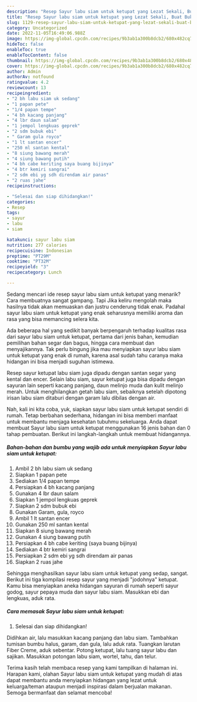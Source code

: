 ```yaml
---
description: "Resep Sayur labu siam untuk ketupat yang Lezat Sekali, Buat Buka Puasa}"
title: "Resep Sayur labu siam untuk ketupat yang Lezat Sekali, Buat Buka Puasa}"
slug: 1129-resep-sayur-labu-siam-untuk-ketupat-yang-lezat-sekali-buat-buka-puasa
category: Uncategorized
date: 2022-11-05T16:49:06.988Z
image: https://img-global.cpcdn.com/recipes/9b3ab1a300b8dcb2/680x482cq70/sayur-labu-siam-untuk-ketupat-foto-resep-utama.jpg
hideToc: false
enableToc: true
enableTocContent: false
thumbnail: https://img-global.cpcdn.com/recipes/9b3ab1a300b8dcb2/680x482cq70/sayur-labu-siam-untuk-ketupat-foto-resep-utama.jpg
cover: https://img-global.cpcdn.com/recipes/9b3ab1a300b8dcb2/680x482cq70/sayur-labu-siam-untuk-ketupat-foto-resep-utama.jpg
author: Admin
authorAv: notfound
ratingvalue: 4.2
reviewcount: 13
recipeingredient:
- "2 bh labu siam uk sedang"
- "1 papan pete"
- "1/4 papan tempe"
- "4 bh kacang panjang"
- "4 lbr daun salam"
- "1 jempol lengkuas geprek"
- "2 sdm bubuk ebi"
- " Garam gula royco"
- "1 lt santan encer"
- "250 ml santan kental"
- "8 siung bawang merah"
- "4 siung bawang putih"
- "4 bh cabe keriting saya buang bijinya"
- "4 btr kemiri sangrai"
- "2 sdm ebi yg sdh direndam air panas"
- "2 ruas jahe"
recipeinstructions:

- "Selesai dan siap dihidangkan!"
categories:
- Resep
tags:
- sayur
- labu
- siam

katakunci: sayur labu siam 
nutrition: 277 calories
recipecuisine: Indonesian
preptime: "PT29M"
cooktime: "PT32M"
recipeyield: "3"
recipecategory: Lunch

---
```



Sedang mencari ide resep sayur labu siam untuk ketupat yang menarik? Cara membuatnya sangat gampang. Tapi Jika keliru mengolah maka hasilnya tidak akan memuaskan dan justru cenderung tidak enak. Padahal sayur labu siam untuk ketupat yang enak seharusnya memiliki aroma dan rasa yang bisa memancing selera kita.


Ada beberapa hal yang sedikit banyak berpengaruh terhadap kualitas rasa dari sayur labu siam untuk ketupat, pertama dari jenis bahan, kemudian pemilihan bahan segar dan bagus, hingga cara membuat dan menyajikannya. Tak perlu bingung jika mau menyiapkan sayur labu siam untuk ketupat yang enak di rumah, karena asal sudah tahu caranya maka hidangan ini bisa menjadi suguhan istimewa.

Resep sayur ketupat labu siam juga dipadu dengan santan segar yang kental dan encer. Selain labu siam, sayur ketupat juga bisa dipadu dengan sayuran lain seperti kacang panjang, daun melinjo muda dan kulit melinjo merah. Untuk menghilangkan getah labu siam, sebaiknya setelah dipotong irisan labu siam ditaburi dengan garam lalu dibilas dengan air.


Nah, kali ini kita coba, yuk, siapkan sayur labu siam untuk ketupat sendiri di rumah. Tetap berbahan sederhana, hidangan ini bisa memberi manfaat untuk membantu menjaga kesehatan tubuhmu sekeluarga. Anda dapat membuat Sayur labu siam untuk ketupat menggunakan 16 jenis bahan dan 0 tahap pembuatan. Berikut ini langkah-langkah untuk membuat hidangannya.

<!--inarticleads1-->

##### Bahan-bahan dan bumbu yang wajib ada untuk menyiapkan Sayur labu siam untuk ketupat:

1. Ambil 2 bh labu siam uk sedang
1. Siapkan 1 papan pete
1. Sediakan 1/4 papan tempe
1. Persiapkan 4 bh kacang panjang
1. Gunakan 4 lbr daun salam
1. Siapkan 1 jempol lengkuas geprek
1. Siapkan 2 sdm bubuk ebi
1. Gunakan  Garam, gula, royco
1. Ambil 1 lt santan encer
1. Gunakan 250 ml santan kental
1. Siapkan 8 siung bawang merah
1. Gunakan 4 siung bawang putih
1. Persiapkan 4 bh cabe keriting (saya buang bijinya)
1. Sediakan 4 btr kemiri sangrai
1. Persiapkan 2 sdm ebi yg sdh direndam air panas
1. Siapkan 2 ruas jahe


Sehingga menghasilkan sayur labu siam untuk ketupat yang sedap, sangat. Berikut ini tiga kompilasi resep sayur yang menjadi &#34;jodohnya&#34; ketupat. Kamu bisa menyiapkan aneka hidangan sayuran di rumah seperti sayur godog, sayur pepaya muda dan sayur labu siam. Masukkan ebi dan lengkuas, aduk rata. 

<!--inarticleads2-->

##### Cara memasak Sayur labu siam untuk ketupat:


1. Selesai dan siap dihidangkan!

Didihkan air, lalu masukkan kacang panjang dan labu siam. Tambahkan tumisan bumbu halus, garam, dan gula, lalu aduk rata. Tuangkan larutan Fiber Creme, aduk sebentar. Potong ketupat, lalu tuang sayur labu dan sajikan. Masukkan potongan labu siam, wortel, tahu, dan telur. 

Terima kasih telah membaca resep yang kami tampilkan di halaman ini. Harapan kami, olahan Sayur labu siam untuk ketupat yang mudah di atas dapat membantu anda menyiapkan hidangan yang lezat untuk keluarga/teman ataupun menjadi inspirasi dalam berjualan makanan. Semoga bermanfaat dan selamat mencoba!
